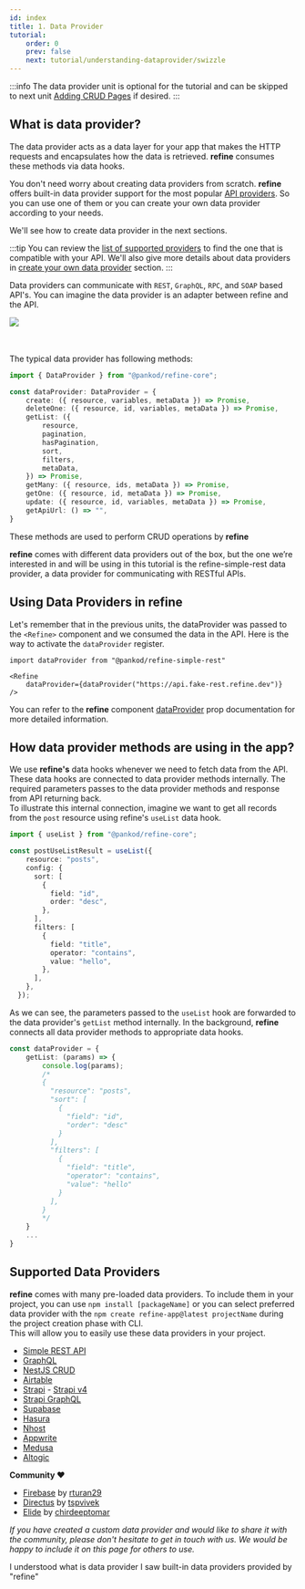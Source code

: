```yaml
---
id: index
title: 1. Data Provider
tutorial:
    order: 0
    prev: false
    next: tutorial/understanding-dataprovider/swizzle
---
```


:::info
The data provider unit is optional for the tutorial and can be skipped to next unit [Adding CRUD Pages](/docs/tutorial/adding-crud-pages/antd/index) if desired.
:::

## What is data provider?

The data provider acts as a data layer for your app that makes the HTTP requests and encapsulates how the data is retrieved. **refine** consumes these methods via data hooks.


You don't need worry about creating data providers from scratch. **refine** offers built-in data provider support for the most popular [API providers](#supported-data-providers). So you can use one of them or you can create your own data provider according to your needs. 

We'll see how to create data provider in the next sections.

:::tip
You can review the [list of supported providers](#supported-data-providers) to find the one that is compatible with your API. 
We'll also give more details about data providers in [create your own data provider](/docs/tutorial/understanding-dataprovider/create-dataprovider/) section.
:::

Data providers can communicate with `REST`, `GraphQL`, `RPC`, and `SOAP` based API's. You can imagine the data provider is an adapter between refine and the API.


<div>
    <img src="https://refine.ams3.cdn.digitaloceanspaces.com/website/static/img/guides-and-concepts/providers/data-provider/flow.png" />
</div>
<br/>
<br/>

The typical data provider has following methods:

```ts
import { DataProvider } from "@pankod/refine-core";

const dataProvider: DataProvider = {
    create: ({ resource, variables, metaData }) => Promise,
    deleteOne: ({ resource, id, variables, metaData }) => Promise,
    getList: ({
        resource,
        pagination,
        hasPagination,
        sort,
        filters,
        metaData,
    }) => Promise,
    getMany: ({ resource, ids, metaData }) => Promise,
    getOne: ({ resource, id, metaData }) => Promise,
    update: ({ resource, id, variables, metaData }) => Promise,
    getApiUrl: () => "",
}
```

These methods are used to perform CRUD operations by **refine**

**refine** comes with different data providers out of the box, but the one we’re interested in and will be using in this tutorial is the refine-simple-rest data provider, a data provider for communicating with RESTful APIs.

## Using Data Providers in refine

Let's remember that in the previous units, the dataProvider was passed to the `<Refine>` component and we consumed the data in the API. Here is the way to activate the `dataProvider` register.

```tsx
import dataProvider from "@pankod/refine-simple-rest"

<Refine 
    dataProvider={dataProvider("https://api.fake-rest.refine.dev")}
/>
```
You can refer to the **refine** component [dataProvider](/docs/api-reference/core/components/refine-config/#dataprovider) prop documentation for more detailed information.

## How data provider methods are using in the app?

We use **refine's** data hooks whenever we need to fetch data from the API. These data hooks are connected to data provider methods internally. The required parameters passes to the data provider methods and response from API returning back.  
To illustrate this internal connection, imagine we want to get all records from the `post` resource using refine's `useList` data hook.

```ts title="src/pages/posts/index.tsx"
import { useList } from "@pankod/refine-core";

const postUseListResult = useList({
    resource: "posts",
    config: {
      sort: [
        {
          field: "id",
          order: "desc",
        },
      ],
      filters: [
        {
          field: "title",
          operator: "contains",
          value: "hello",
        },
      ],
    },
  });
```

As we can see, the parameters passed to the `useList` hook are forwarded to the data provider's `getList` method internally. In the background, **refine** connects all data provider methods to appropriate data hooks.

```ts title="dataProvider.ts"
const dataProvider = {
    getList: (params) => {
        console.log(params);
        /*
        {
          "resource": "posts",
          "sort": [
            {
              "field": "id",
              "order": "desc"
            }
          ],
          "filters": [
            {
              "field": "title",
              "operator": "contains",
              "value": "hello"
            }
          ],
        }
        */
    }
    ...
}
```

## Supported Data Providers

**refine** comes with many pre-loaded data providers. To include them in your project, you can use `npm install [packageName]` or you can select preferred data provider with the `npm create refine-app@latest projectName` during the project creation phase with CLI.  
This will allow you to easily use these data providers in your project.

-   [Simple REST API](https://github.com/refinedev/refine/tree/master/packages/simple-rest)
-   [GraphQL](https://github.com/refinedev/refine/tree/master/packages/graphql)
-   [NestJS CRUD](https://github.com/refinedev/refine/tree/master/packages/nestjsx-crud)
-   [Airtable](https://github.com/refinedev/refine/tree/master/packages/airtable)
-   [Strapi](https://github.com/refinedev/refine/tree/master/packages/strapi) - [Strapi v4](https://github.com/refinedev/refine/tree/master/packages/strapi-v4)
-   [Strapi GraphQL](https://github.com/refinedev/refine/tree/master/packages/strapi-graphql)
-   [Supabase](https://github.com/refinedev/refine/tree/master/packages/supabase)
-   [Hasura](https://github.com/refinedev/refine/tree/master/packages/hasura)
-   [Nhost](https://github.com/refinedev/refine/tree/master/packages/nhost)
-   [Appwrite](https://github.com/refinedev/refine/tree/master/packages/appwrite)
-   [Medusa](https://github.com/refinedev/refine/tree/master/packages/medusa)
-   [Altogic](https://github.com/refinedev/refine/tree/master/packages/altogic)

**Community ❤️**

-   [Firebase](https://github.com/resulturan/refine-firebase) by [rturan29](https://github.com/resulturan)
-   [Directus](https://github.com/tspvivek/refine-directus) by [tspvivek](https://github.com/tspvivek)
-   [Elide](https://github.com/chirdeeptomar/refine-elide-rest) by [chirdeeptomar](https://github.com/chirdeeptomar)


*If you have created a custom data provider and would like to share it with the community, please don't hesitate to get in touch with us. We would be happy to include it on this page for others to use.*

<Checklist>

<ChecklistItem id="data-provider-intro">
I understood what is data provider
</ChecklistItem>
<ChecklistItem id="data-provider-intro-2">
I saw built-in data providers provided by "refine"
</ChecklistItem>

</Checklist>
